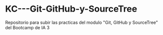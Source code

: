 # KC---Git-GitHub-y-SourceTree
Repositorio para subir las practicas del modulo "Git, GitHub y SourceTree" del Bootcamp de IA 3
